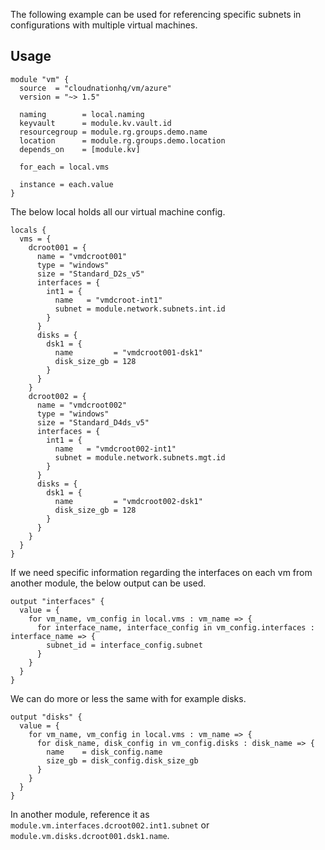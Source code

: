 The following example can be used for referencing specific subnets in configurations with multiple virtual machines.

## Usage

```hcl
module "vm" {
  source  = "cloudnationhq/vm/azure"
  version = "~> 1.5"

  naming        = local.naming
  keyvault      = module.kv.vault.id
  resourcegroup = module.rg.groups.demo.name
  location      = module.rg.groups.demo.location
  depends_on    = [module.kv]

  for_each = local.vms

  instance = each.value
}
```

The below local holds all our virtual machine config.

```hcl
locals {
  vms = {
    dcroot001 = {
      name = "vmdcroot001"
      type = "windows"
      size = "Standard_D2s_v5"
      interfaces = {
        int1 = {
          name   = "vmdcroot-int1"
          subnet = module.network.subnets.int.id
        }
      }
      disks = {
        dsk1 = {
          name         = "vmdcroot001-dsk1"
          disk_size_gb = 128
        }
      }
    }
    dcroot002 = {
      name = "vmdcroot002"
      type = "windows"
      size = "Standard_D4ds_v5"
      interfaces = {
        int1 = {
          name   = "vmdcroot002-int1"
          subnet = module.network.subnets.mgt.id
        }
      }
      disks = {
        dsk1 = {
          name         = "vmdcroot002-dsk1"
          disk_size_gb = 128
        }
      }
    }
  }
}
```

If we need specific information regarding the interfaces on each vm from another module, the below output can be used.

```hcl
output "interfaces" {
  value = {
    for vm_name, vm_config in local.vms : vm_name => {
      for interface_name, interface_config in vm_config.interfaces : interface_name => {
        subnet_id = interface_config.subnet
      }
    }
  }
}
```

We can do more or less the same with for example disks.

```hcl
output "disks" {
  value = {
    for vm_name, vm_config in local.vms : vm_name => {
      for disk_name, disk_config in vm_config.disks : disk_name => {
        name    = disk_config.name
        size_gb = disk_config.disk_size_gb
      }
    }
  }
}
```

In another module, reference it as `module.vm.interfaces.dcroot002.int1.subnet` or `module.vm.disks.dcroot001.dsk1.name`.

